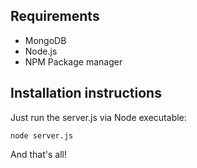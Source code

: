 ## Requirements

* MongoDB
* Node.js
* NPM Package manager


## Installation instructions

Just run the server.js via Node executable:

    node server.js
    
And that's all!